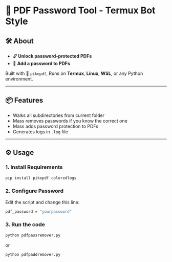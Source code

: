 # 🐧 PDF Password Tool - Termux Bot Style

## 🛠 About

- 🔓 **Unlock password-protected PDFs**
- 🔐 **Add a password to PDFs**

Built with 🐍 `pikepdf`,  Runs on **Termux**, **Linux**, **WSL**, or any Python environment.

---

## 📦 Features

- Walks all subdirectories from current folder
- Mass removes passwords if you know the correct one
- Mass adds password protection to PDFs
- Generates logs in `.log` file

---

## ⚙️ Usage

### 1. Install Requirements

```bash
pip install pikepdf coloredlogs
```

### 2. Configure Password
Edit the script and change this line:
```bash
pdf_password = "yourpassword"
```

### 3. Run the code
```bash
python pdfpassremover.py
```
or
```bash
python pdfpaddremover.py
```
